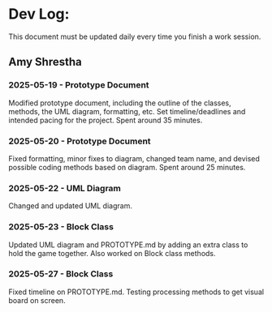 # Dev Log:

This document must be updated daily every time you finish a work session.

## Amy Shrestha

### 2025-05-19 - Prototype Document
Modified prototype document, including the outline of the classes, methods, the UML diagram, formatting, etc. Set timeline/deadlines and intended pacing for the project. Spent around 35 minutes.

### 2025-05-20 - Prototype Document
Fixed formatting, minor fixes to diagram, changed team name, and devised possible coding methods based on diagram. Spent around 25 minutes.

### 2025-05-22 - UML Diagram
Changed and updated UML diagram.

### 2025-05-23 - Block Class
Updated UML diagram and PROTOTYPE.md by adding an extra class to hold the game together. Also worked on Block class methods.

### 2025-05-27 - Block Class
Fixed timeline on PROTOTYPE.md. Testing processing methods to get visual board on screen.
